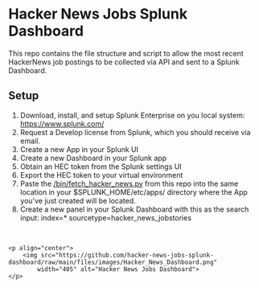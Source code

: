 # Hacker News Jobs Splunk Dashboard

This repo contains the file structure and script to allow the most recent HackerNews job postings to be collected via API and sent to a Splunk Dashboard.

## Setup

1. Download,  install, and setup Splunk Enterprise on you local system: https://www.splunk.com/
2. Request a Develop license from Splunk, which you should receive via email.
3. Create a new App in your Splunk UI
4. Create a new Dashboard in your Splunk app
5. Obtain an HEC token from the Splunk settings UI
6. Export the HEC token to your virtual environment
7. Paste the [/bin/fetch_hacker_news.py](/bin/fetch_hacker_news.py) from this repo into the same location in your $SPLUNK_HOME/etc/apps/ directory where the App you've just created will be located.
8. Create a new panel in your Splunk Dashboard with this as the search input: index=* sourcetype=hacker_news_jobstories

<br>

    <p align="center">
        <img src="https://github.com/hacker-news-jobs-splunk-dashboard/raw/main/files/images/Hacker_News_Dashboard.png"
            width="405" alt="Hacker News Jobs Dashboard">
    </p>
